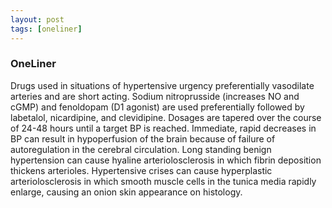 ```yaml
---
layout: post
tags: [oneliner]
---
```



### OneLiner

Drugs used in situations of hypertensive urgency preferentially vasodilate arteries and are short acting. Sodium nitroprusside (increases NO and cGMP) and fenoldopam (D1 agonist) are used preferentially followed by labetalol, nicardipine, and clevidipine. Dosages are tapered over the course of 24-48 hours until a target BP is reached. Immediate, rapid decreases in BP can result in hypoperfusion of the brain because of failure of autoregulation in the cerebral circulation. Long standing benign hypertension can cause hyaline arteriolosclerosis in which fibrin deposition thickens arterioles. Hypertensive crises can cause hyperplastic arteriolosclerosis in which smooth muscle cells in the tunica media rapidly enlarge, causing an onion skin appearance on histology.
